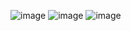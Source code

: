 ![image](https://user-images.githubusercontent.com/36649115/40964845-fc1cca96-6860-11e8-9c57-5a2fc6499e58.png)
![image](https://user-images.githubusercontent.com/36649115/40964891-1d83579a-6861-11e8-937a-db7216957087.png)
![image](https://user-images.githubusercontent.com/36649115/40964932-367d4a9e-6861-11e8-8e58-86b6ccd43488.png)
